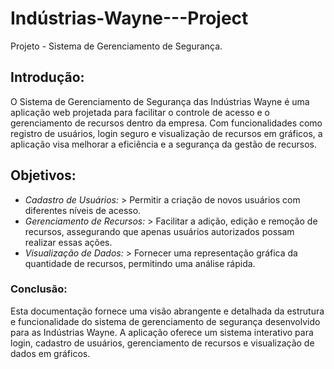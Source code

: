 # Indústrias-Wayne---Project #
Projeto - Sistema de Gerenciamento de Segurança.

## Introdução:


O Sistema de Gerenciamento de Segurança das Indústrias Wayne é uma aplicação web projetada para facilitar o controle de acesso e o gerenciamento de recursos dentro da empresa. Com funcionalidades como registro de usuários, login seguro e visualização de recursos em gráficos, a aplicação visa melhorar a eficiência e a segurança da gestão de recursos.


## Objetivos:


- *Cadastro de Usuários:* > Permitir a criação de novos usuários com diferentes níveis de acesso.
- *Gerenciamento de Recursos:* > Facilitar a adição, edição e remoção de recursos, assegurando que apenas usuários autorizados possam realizar essas ações.
- *Visualização de Dados:* > Fornecer uma representação gráfica da quantidade de recursos, permitindo uma análise rápida.


### Conclusão: 


Esta documentação fornece uma visão abrangente e detalhada da estrutura e funcionalidade do sistema de gerenciamento de segurança desenvolvido para as Indústrias Wayne. A aplicação oferece um sistema interativo para login, cadastro de usuários, gerenciamento de recursos e visualização de dados em gráficos. 
